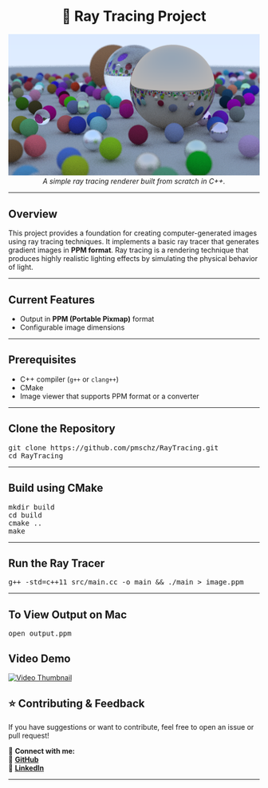 <h1 align="center">🌟 Ray Tracing Project</h1>

<p align="center">
  <img src="images/final.png" width="600" alt="Sample Render">
  <br>
  <i>A simple ray tracing renderer built from scratch in C++.</i>
</p>

---

## Overview
<p>
This project provides a foundation for creating computer-generated images using ray tracing techniques. 
It implements a basic ray tracer that generates gradient images in <b>PPM format</b>. Ray tracing is a 
rendering technique that produces highly realistic lighting effects by simulating the physical behavior of light.
</p>

---

## Current Features
<ul>
  <li> Output in <b>PPM (Portable Pixmap)</b> format</li>
  <li> Configurable image dimensions</li>
</ul>

---

## Prerequisites
<ul>
  <li> C++ compiler (<code>g++</code> or <code>clang++</code>)</li>
  <li> CMake</li>
  <li> Image viewer that supports PPM format or a converter</li>
</ul>

---

##  Clone the Repository
<pre>
git clone https://github.com/pmschz/RayTracing.git
cd RayTracing
</pre>

---

##  Build using CMake
<pre>
mkdir build
cd build
cmake ..
make
</pre>

---

##  Run the Ray Tracer
<pre>
g++ -std=c++11 src/main.cc -o main && ./main > image.ppm
</pre>

---

##  To View Output on Mac
<pre>
open output.ppm
</pre>

## Video Demo
<a href="https://youtu.be/DxpIVP71lUw" target="_blank">
  <img src="https://img.youtube.com/vi/DxpIVP71lUw/maxresdefault.jpg" alt="Video Thumbnail" width="560" height="315"/>
</a>


## ⭐ Contributing & Feedback
<p>If you have suggestions or want to contribute, feel free to open an issue or pull request!</p>

📩 <b>Connect with me:</b>  
🔗 <a href="https://github.com/pmschz"><b>GitHub</b></a>  
🔗 <a href="https://www.linkedin.com/in/paulinasanchez177/"><b>LinkedIn</b></a>  

---

